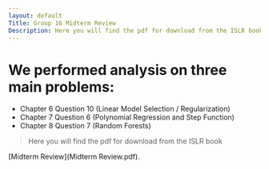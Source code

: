 ```yaml
---
layout: default
Title: Group 16 Midterm Review
Description: Here you will find the pdf for download from the ISLR book
---
```


# We performed analysis on three main problems:
- Chapter 6 Question 10 (Linear Model Selection / Regularization)
- Chapter 7 Question 6 (Polynomial Regression and Step Function)
- Chapter 8 Question 7 (Random Forests)


> Here you will find the pdf for download from the ISLR book


[Midterm Review](Midterm Review.pdf).
